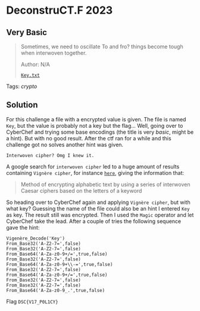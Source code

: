 # DeconstruCT.F 2023

## Very Basic

> Sometimes, we need to oscillate To and fro? things become tough when interwoven together.
>
>  Author: N/A
>
> [`Key.txt`](Key.txt)

Tags: _crypto_

## Solution
For this challenge a file with a encrypted value is given. The file is named `Key`, but the value is probably not a key but the flag... Well, going over to CyberChef and trying some base encodings (the title is very *basic*, might be a hint). But with no good result. After the ctf ran for a while and this challenge got no solves another hint was given.

```
Interwoven cipher? Omg I knew it.
```

A google search for `interwoven cipher` led to a huge amount of results containing `Vignère cipher`, for instance [`here`](https://cryptii.com/pipes/vigenere-cipher), giving the information that:

> Method of encrypting alphabetic text by using a series of interwoven Caesar ciphers based on the letters of a keyword

So heading over to CyberChef again and applying `Vignère cipher`, but with what key? Guessing the name of the file could also be an hint I entered `Key` as key. The result still was encrypted. Then I used the `Magic` operator and let CyberChef take the lead. After a couple of tries the following sequence gave the hint:

```
Vigenère_Decode('Key')
From_Base32('A-Z2-7=',false)
From_Base32('A-Z2-7=',false)
From_Base64('A-Za-z0-9+/=',true,false)
From_Base32('A-Z2-7=',false)
From_Base64('A-Za-z0-9+\\-=',true,false)
From_Base32('A-Z2-7=',false)
From_Base64('A-Za-z0-9+/=',true,false)
From_Base32('A-Z2-7=',false)
From_Base32('A-Z2-7=',false)
From_Base64('A-Za-z0-9_.',true,false)

```

Flag `DSC{V17_P0L1CY}`